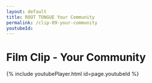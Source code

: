 ```yaml
---
layout: default
title: ROOT TONGUE Your Community
permalink: /clip-09-your-community
youtubeId:
---
```

# Film Clip - Your Community

{% include youtubePlayer.html id=page.youtubeId %}

